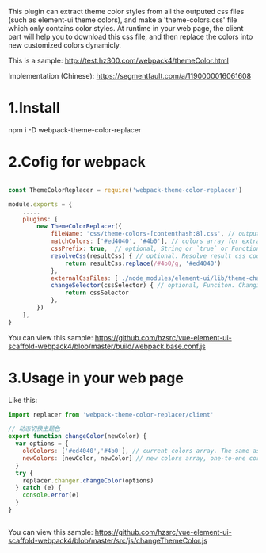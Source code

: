 This plugin can extract theme color styles from all the outputed css files (such as element-ui theme colors), and make a 'theme-colors.css' file which only contains color styles. At runtime in your web page, the client part will help you to download this css file, and then replace the colors into new customized colors dynamicly.

This is a sample:
http://test.hz300.com/webpack4/themeColor.html

Implementation (Chinese):
https://segmentfault.com/a/1190000016061608

# 1.Install
npm i -D webpack-theme-color-replacer

# 2.Cofig for webpack

````js

const ThemeColorReplacer = require('webpack-theme-color-replacer')

module.exports = {
    .....
    plugins: [
        new ThemeColorReplacer({
            fileName: 'css/theme-colors-[contenthash:8].css', // output css file name, suport [contenthash] and [hash].
            matchColors: ['#ed4040', '#4b0'], // colors array for extracting css file
            cssPrefix: true,  // optional, String or `true` or Function(selector, rules). Add a css prefix to each class name, `true` means to adding `body ` prefix. This can raise css priority over lazy-loading css.
            resolveCss(resultCss) { // optional. Resolve result css code as you wish.
                return resultCss.replace(/#4b0/g, '#ed4040')
            },
            externalCssFiles: ['./node_modules/element-ui/lib/theme-chalk/index.css'], // optional, String or string array. Set external css files (such as cdn css) to extract colors.
            changeSelector(cssSelector) { // optional, Funciton. Changing css selectors, in order to raise css priority, to resolve lazy-loading problems.
                return cssSelector
            },
        })
    ],
}
````

You can view this sample:
https://github.com/hzsrc/vue-element-ui-scaffold-webpack4/blob/master/build/webpack.base.conf.js

# 3.Usage in your web page
Like this:

````js
import replacer from 'webpack-theme-color-replacer/client'

// 动态切换主题色
export function changeColor(newColor) {
  var options = {
    oldColors: ['#ed4040','#4b0'], // current colors array. The same as `matchColors`
    newColors: [newColor, newColor] // new colors array, one-to-one corresponde with `oldColors`
  }
  try {
    replacer.changer.changeColor(options)
  } catch (e) {
    console.error(e)
  }
}



````

You can view this sample:
https://github.com/hzsrc/vue-element-ui-scaffold-webpack4/blob/master/src/js/changeThemeColor.js
